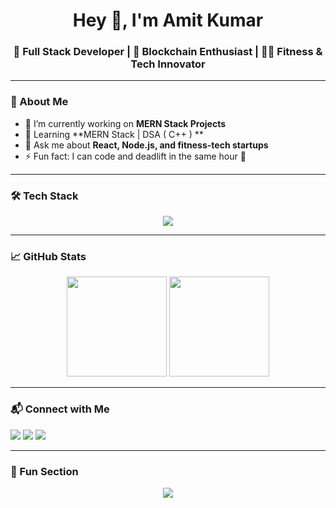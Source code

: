 
<h1 align="center">Hey 👋, I'm Amit Kumar</h1>
<h3 align="center">🚀 Full Stack Developer | 🧠 Blockchain Enthusiast | 🏋️‍♂️ Fitness & Tech Innovator</h3>

---

### 🧩 About Me
- 🔭 I’m currently working on **MERN Stack Projects**
- 🌱 Learning **MERN Stack | DSA ( C++ ) **
- 💬 Ask me about **React, Node.js, and fitness-tech startups**
- ⚡ Fun fact: I can code and deadlift in the same hour 💪

---

### 🛠️ Tech Stack
<p align="center">
  <img src="https://skillicons.dev/icons?i=js,react,nodejs,express,mongodb,html,css,cpp,java,git,github" />
</p>

---

### 📈 GitHub Stats
<p align="center">
  <img src="https://github-readme-stats.vercel.app/api?username=Amitkumarak90p&show_icons=true&theme=radical" height="160px"/>
  <img src="https://github-readme-streak-stats.herokuapp.com/?user=Amitkumarak90p&theme=radical" height="160px"/>
</p>

---

### 📬 Connect with Me
<p align="left">
<a href="https://www.linkedin.com/in/amit-kumar-52b59b387/" target="_blank"><img src="https://img.shields.io/badge/-LinkedIn-blue?style=flat&logo=linkedin"></a>
<a href="mailto:amitkumarak90p@gmail.com"><img src="https://img.shields.io/badge/-Gmail-red?style=flat&logo=gmail"></a>
<a href="https://x.com/Marco580688" target="_blank"><img src="https://img.shields.io/badge/-Twitter-1DA1F2?style=flat&logo=twitter&logoColor=white"></a>
</p>

---

### 🧩 Fun Section
<p align="center">
  <img src="https://github-readme-activity-graph.vercel.app/graph?username=Amitkumarak90p&theme=dracula" />
</p>

